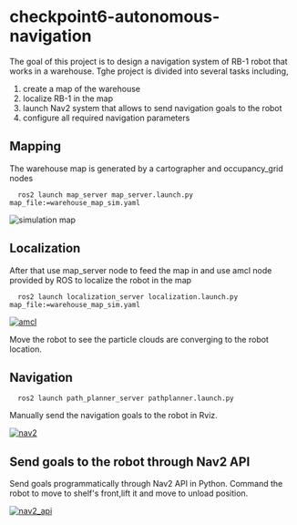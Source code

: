 # checkpoint6-autonomous-navigation

<p>The goal of this project is to design a navigation system of RB-1 robot that works in a warehouse. Tghe project is divided into several tasks including,</p>

<ol>
  <li>create a map of the warehouse</li>
  <li>localize RB-1 in the map</li>
  <li>launch Nav2 system that allows to send navigation goals to the robot</li>
  <li>configure all required navigation parameters</li>
</ol>

## Mapping
<p>The warehouse map is generated by a cartographer and occupancy_grid nodes</p>


      ros2 launch map_server map_server.launch.py map_file:=warehouse_map_sim.yaml


<img alt="simulation map" src="https://github.com/ptientho/checkpoint6-autonomous-navigation/blob/main/Screen%20Shot%202023-09-21%20at%2010.47.23%20PM.png"/>

## Localization
<p>After that use map_server node to feed the map in and use amcl node provided by ROS to localize the robot in the map</p>


      ros2 launch localization_server localization.launch.py map_file:=warehouse_map_sim.yaml


[![amcl](https://res.cloudinary.com/marcomontalbano/image/upload/v1695352298/video_to_markdown/images/google-drive--19I_8vkm8f01p3NrhUAf2V0YU56Jd_aE3-c05b58ac6eb4c4700831b2b3070cd403.jpg)](https://drive.google.com/file/d/19I_8vkm8f01p3NrhUAf2V0YU56Jd_aE3/view?usp=sharing "amcl")

<p>Move the robot to see the particle clouds are converging to the robot location.</p>

## Navigation


      ros2 launch path_planner_server pathplanner.launch.py


<p>Manually send the navigation goals to the robot in Rviz.</p>


[![nav2](https://res.cloudinary.com/marcomontalbano/image/upload/v1695353312/video_to_markdown/images/google-drive--1gElInkLMaJh923sihuv8NjlDJRLB3pli-c05b58ac6eb4c4700831b2b3070cd403.jpg)](https://drive.google.com/file/d/1gElInkLMaJh923sihuv8NjlDJRLB3pli/view?usp=sharing "nav2")

## Send goals to the robot through Nav2 API

<p>Send goals programmatically through Nav2 API in Python. Command the robot to move to shelf's front,lift it and move to unload position.</p>

[![nav2_api](https://res.cloudinary.com/marcomontalbano/image/upload/v1695354026/video_to_markdown/images/google-drive--16bGo5mn0b_4uZYM3bCuhQiP-ljHYjJbE-c05b58ac6eb4c4700831b2b3070cd403.jpg)](https://drive.google.com/file/d/16bGo5mn0b_4uZYM3bCuhQiP-ljHYjJbE/view?usp=sharing "nav2_api")
